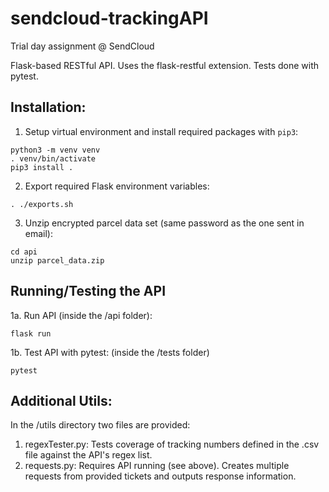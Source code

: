 # sendcloud-trackingAPI
Trial day assignment @ SendCloud

Flask-based RESTful API. Uses the flask-restful extension.
Tests done with pytest.

## Installation:
1. Setup virtual environment and install required packages with ```pip3```:
```
python3 -m venv venv
. venv/bin/activate
pip3 install .
```

2. Export required Flask environment variables:
```
. ./exports.sh
```

3. Unzip encrypted parcel data set (same password as the one sent in email):
```
cd api
unzip parcel_data.zip
```

## Running/Testing the API
1a. Run API (inside the /api folder):

```
flask run
```

1b. Test API with pytest: (inside the /tests folder)
```
pytest
```

## Additional Utils:
In the /utils directory two files are provided:
1. regexTester.py: Tests coverage of tracking numbers defined in the .csv file against the API's regex list.
2. requests.py: Requires API running (see above). Creates multiple requests from provided tickets and outputs response information.

